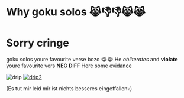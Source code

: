 # Why goku solos 😹👎👎😹😹
# Sorry cringe

goku solos youre favourite verse bozo 😹😹
He *obliterates* and **violate** youre favourite vers **NEG DIFF**
Here some [evidance](https://vsbattles.fandom.com/wiki/VS_Battles_Wiki/Son_Goku) 

![drip](https://i.kym-cdn.com/entries/icons/facebook/000/036/141/Drip_Goku.jpg)
[![drip2](https://encrypted-tbn0.gstatic.com/images?q=tbn:ANd9GcRPwXd9rzlve73goED3qNruqpIGb-KykmV0ZtfyZMnkIIu9x9rhjb5NgUvyu3_nJ7Gl_2U&usqp=CAU)](https://dragonball.fandom.com/wiki/Main_Page)

(Es tut mir leid mir ist nichts besseres eingeffallen💀)
